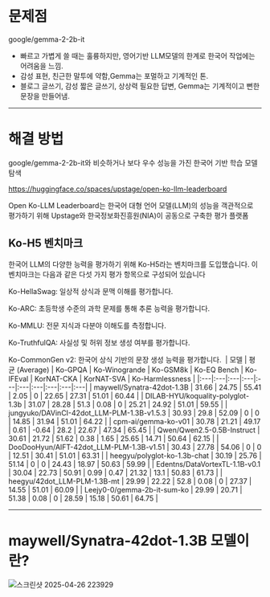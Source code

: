 # 문제점
google/gemma-2-2b-it
- 빠르고 가볍게 쓸 때는 훌륭하지만, 영어기반 LLM모델의 한계로 한국어 작업에는 어려움을 느낌.
- 감성 표현, 친근한 말투에 약함,Gemma는 포멀하고 기계적인 톤.
- 블로그 글쓰기, 감성 짧은 글쓰기, 상상력 필요한 답변, Gemma는 기계적이고 뻔한 문장을 만들어냄.

--------
# 해결 방법

google/gemma-2-2b-it와 비슷하거나  보다 우수 성능을 가진 한국어 기반 학습 모델 탐색
  
https://huggingface.co/spaces/upstage/open-ko-llm-leaderboard

 Open Ko-LLM Leaderboard는 한국어 대형 언어 모델(LLM)의 성능을 객관적으로 평가하기 위해 Upstage와 한국정보화진흥원(NIA)이 공동으로 구축한 평가 플랫폼

 


## Ko-H5 벤치마크
한국어 LLM의 다양한 능력을 평가하기 위해 Ko-H5라는 벤치마크를 도입했습니다. 이 벤치마크는 다음과 같은 다섯 가지 평가 항목으로 구성되어 있습니다

  Ko-HellaSwag: 일상적 상식과 문맥 이해를 평가합니다.

  Ko-ARC: 초등학생 수준의 과학 문제를 통해 추론 능력을 평가합니다.

  Ko-MMLU: 전문 지식과 다분야 이해도를 측정합니다.

  Ko-TruthfulQA: 사실성 및 허위 정보 생성 여부를 평가합니다.

  Ko-CommonGen v2: 한국어 상식 기반의 문장 생성 능력을 평가합니다.
​
| 모델 | 평균 (Average) | Ko-GPQA | Ko-Winogrande | Ko-GSM8k | Ko-EQ Bench | Ko-IFEval | KorNAT-CKA | KorNAT-SVA | Ko-Harmlessness |
|:---|:---|:---|:---|:---|:---|:---|:---|:---|:---|
| maywell/Synatra-42dot-1.3B | 31.66 | 24.75 | 55.41 | 2.05 | 0 | 22.65 | 27.31 | 51.01 | 60.44 |
| DILAB-HYU/koquality-polyglot-1.3b | 31.07 | 28.28 | 51.3 | 0.08 | 0 | 25.21 | 24.92 | 51.01 | 59.55 |
| jungyuko/DAVinCI-42dot_LLM-PLM-1.3B-v1.5.3 | 30.93 | 29.8 | 52.09 | 0 | 0 | 14.85 | 31.94 | 51.01 | 64.22 |
| cpm-ai/gemma-ko-v01 | 30.78 | 21.21 | 49.17 | 0.61 | -0.64 | 28.2 | 22.67 | 47.34 | 65.45 |
| Qwen/Qwen2.5-0.5B-Instruct | 30.61 | 21.72 | 51.62 | 0.38 | 1.65 | 25.65 | 14.71 | 50.64 | 62.15 |
| DooDooHyun/AIFT-42dot_LLM-PLM-1.3B-v1.51 | 30.43 | 27.78 | 54.06 | 0 | 0 | 12.51 | 30.41 | 51.01 | 63.31 |
| heegyu/polyglot-ko-1.3b-chat | 30.19 | 25.76 | 51.14 | 0 | 0 | 24.43 | 18.97 | 50.63 | 59.99 |
| Edentns/DataVortexTL-1.1B-v0.1 | 30.04 | 22.73 | 50.91 | 0.99 | 0.47 | 21.32 | 13.1 | 50.83 | 61.73 |
| heegyu/42dot_LLM-PLM-1.3B-mt | 29.99 | 22.22 | 52.8 | 0.08 | 0 | 27.37 | 14.55 | 51.01 | 60.09 |
| Leejy0-0/gemma-2b-it-sum-ko | 29.99 | 20.71 | 51.38 | 0.08 | 0 | 28.59 | 15.18 | 50.61 | 64.75 |


--------
# maywell/Synatra-42dot-1.3B 모델이란?

![스크린샷 2025-04-26 223929](https://github.com/user-attachments/assets/d5952cbc-663c-4414-99df-27e3f5181474)




